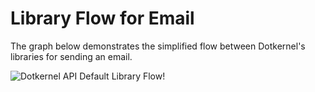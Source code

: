 # Library Flow for Email

The graph below demonstrates the simplified flow between Dotkernel's libraries for sending an email.

![Dotkernel API Default Library Flow!](https://docs.dotkernel.org/img/api/v5/dotkernel-library-flow-email.png)
